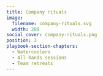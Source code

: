 ```yaml
---
title: Company rituals
image:
  filename: company-rituals.svg
  width: 280
social_cover: company-rituals.png
position: 3
playbook-section-chapters:
  - Watercoolers
  - All-hands sessions
  - Team retreats
---
```

